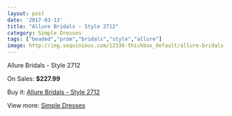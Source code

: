 ```yaml
---
layout: post
date: '2017-03-13'
title: "Allure Bridals - Style 2712"
category: Simple Dresses
tags: ["beaded","prom","bridals","style","allure"]
image: http://img.sequinious.com/12336-thickbox_default/allure-bridals-style-2712.jpg
---
```

Allure Bridals - Style 2712

On Sales: **$227.99**
<a href="https://www.sequinious.com/simple-dresses/5788-allure-bridals-style-2712.html"><amp-img layout="responsive" width="600" height="600" src="//img.sequinious.com/12336-thickbox_default/allure-bridals-style-2712.jpg" alt="Allure Bridals - Style 2712 0" /></a>
<a href="https://www.sequinious.com/simple-dresses/5788-allure-bridals-style-2712.html"><amp-img layout="responsive" width="600" height="600" src="//img.sequinious.com/12339-thickbox_default/allure-bridals-style-2712.jpg" alt="Allure Bridals - Style 2712 1" /></a>
<a href="https://www.sequinious.com/simple-dresses/5788-allure-bridals-style-2712.html"><amp-img layout="responsive" width="600" height="600" src="//img.sequinious.com/12338-thickbox_default/allure-bridals-style-2712.jpg" alt="Allure Bridals - Style 2712 2" /></a>
<a href="https://www.sequinious.com/simple-dresses/5788-allure-bridals-style-2712.html"><amp-img layout="responsive" width="600" height="600" src="//img.sequinious.com/12337-thickbox_default/allure-bridals-style-2712.jpg" alt="Allure Bridals - Style 2712 3" /></a>

Buy it: [Allure Bridals - Style 2712](https://www.sequinious.com/simple-dresses/5788-allure-bridals-style-2712.html "Allure Bridals - Style 2712")

View more: [Simple Dresses](https://www.sequinious.com/5-simple-dresses "Simple Dresses")